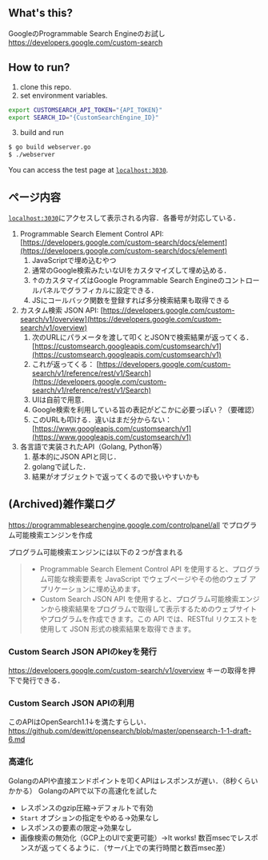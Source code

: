 ## What's this?
GoogleのProgrammable Search Engineのお試し
https://developers.google.com/custom-search

## How to run?
1. clone this repo.
2. set environment variables.
```bash
export CUSTOMSEARCH_API_TOKEN="{API_TOKEN}"
export SEARCH_ID="{CustomSearchEngine_ID}"
```
3. build and run
```bash
$ go build webserver.go
$ ./webserver
```
You can access the test page at [`localhost:3030`](localhost:3030).

## ページ内容
[`localhost:3030`](localhost:3030)にアクセスして表示される内容．各番号が対応している．
1. Programmable Search Element Control API: [https://developers.google.com/custom-search/docs/element](https://developers.google.com/custom-search/docs/element)
    1. JavaScriptで埋め込むやつ
    2. 通常のGoogle検索みたいなUIをカスタマイズして埋め込める．
    3. ↑のカスタマイズはGoogle Programmable Search Engineのコントロールパネルでグラフィカルに設定できる．
    4. JSにコールバック関数を登録すれば多分検索結果も取得できる
2. カスタム検索 JSON API: [https://developers.google.com/custom-search/v1/overview](https://developers.google.com/custom-search/v1/overview)
    1. 次のURLにパラメータを渡して叩くとJSONで検索結果が返ってくる．[https://customsearch.googleapis.com/customsearch/v1](https://customsearch.googleapis.com/customsearch/v1)
    2. これが返ってくる： [https://developers.google.com/custom-search/v1/reference/rest/v1/Search](https://developers.google.com/custom-search/v1/reference/rest/v1/Search)
    3. UIは自前で用意．
    4. Google検索を利用している旨の表記がどこかに必要っぽい？（要確認）
    5. このURLも叩ける．違いはまだ分からない： [https://www.googleapis.com/customsearch/v1](https://www.googleapis.com/customsearch/v1)
3. 各言語で実装されたAPI（Golang, Python等）
    1. 基本的にJSON APIと同じ．
    2. golangで試した．
    3. 結果がオブジェクトで返ってくるので扱いやすいかも



## (Archived)雑作業ログ
https://programmablesearchengine.google.com/controlpanel/all
でプログラム可能検索エンジンを作成

プログラム可能検索エンジンには以下の２つが含まれる
> * Programmable Search Element Control API を使用すると、プログラム可能な検索要素を JavaScript でウェブページやその他のウェブ アプリケーションに埋め込めます。
> * Custom Search JSON API を使用すると、プログラム可能検索エンジンから検索結果をプログラムで取得して表示するためのウェブサイトやプログラムを作成できます。この API では、RESTful リクエストを使用して JSON 形式の検索結果を取得できます。

### Custom Search JSON APIのkeyを発行
https://developers.google.com/custom-search/v1/overview
キーの取得を押下で発行できる．


### Custom Search JSON APIの利用
このAPIはOpenSearch1.1↓を満たすらしい．
https://github.com/dewitt/opensearch/blob/master/opensearch-1-1-draft-6.md


### 高速化
GolangのAPIや直接エンドポイントを叩くAPIはレスポンスが遅い．（8秒くらいかかる）
GolangのAPIで以下の高速化を試した
* レスポンスのgzip圧縮→デフォルトで有効
* `Start` オプションの指定をやめる→効果なし
* レスポンスの要素の限定→効果なし
* 画像検索の無効化（GCP上のUIで変更可能）→It works!
数百msecでレスポンスが返ってくるように．（サーバ上での実行時間と数百msec差）
